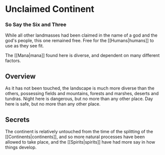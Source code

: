 # Unclaimed Continent
### So Say the Six and Three

While all other landmasses had been claimed in the name of a god and the god's people, this one remained free.
Free for the [[Humans|humans]] to use as they see fit.

The [[Mana|mana]] found here is diverse, and dependent on many different factors.

## Overview

As it has not been touched, the landscape is much more diverse than the others, possessing fields and mountains, forests and marshes, deserts and tundras.
Night here is dangerous, but no more than any other place.
Day here is safe, but no more than any other place.

## Secrets

The	continent is relatively untouched from the time of the splitting of the [[Continents|continents]], and so more natural processes have been allowed to take place, and the [[Spirits|spirits]] have had more say in how things develop.
